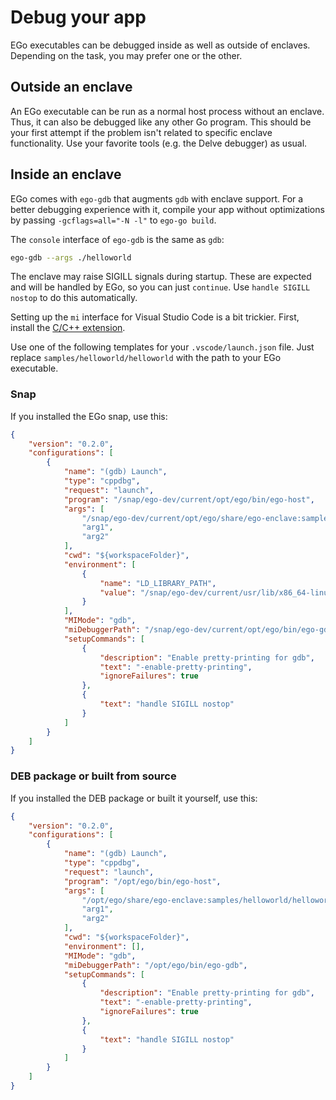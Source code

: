# Debug your app

EGo executables can be debugged inside as well as outside of enclaves. Depending on the task, you may prefer one or the other.

## Outside an enclave

An EGo executable can be run as a normal host process without an enclave. Thus, it can also be debugged like any other Go program. This should be your first attempt if the problem isn't related to specific enclave functionality. Use your favorite tools (e.g. the Delve debugger) as usual.

## Inside an enclave

EGo comes with `ego-gdb` that augments `gdb` with enclave support.
For a better debugging experience with it, compile your app without optimizations by passing `-gcflags=all="-N -l"` to `ego-go build`.

The `console` interface of `ego-gdb` is the same as `gdb`:

```bash
ego-gdb --args ./helloworld
```

The enclave may raise SIGILL signals during startup. These are expected and will be handled by EGo, so you can just `continue`. Use `handle SIGILL nostop` to do this automatically.

Setting up the `mi` interface for Visual Studio Code is a bit trickier. First, install the [C/C++ extension](https://marketplace.visualstudio.com/items?itemName=ms-vscode.cpptools).

Use one of the following templates for your `.vscode/launch.json` file. Just replace `samples/helloworld/helloworld` with the path to your EGo executable.

### Snap

If you installed the EGo snap, use this:

```json
{
    "version": "0.2.0",
    "configurations": [
        {
            "name": "(gdb) Launch",
            "type": "cppdbg",
            "request": "launch",
            "program": "/snap/ego-dev/current/opt/ego/bin/ego-host",
            "args": [
                "/snap/ego-dev/current/opt/ego/share/ego-enclave:samples/helloworld/helloworld",
                "arg1",
                "arg2"
            ],
            "cwd": "${workspaceFolder}",
            "environment": [
                {
                    "name": "LD_LIBRARY_PATH",
                    "value": "/snap/ego-dev/current/usr/lib/x86_64-linux-gnu"
                }
            ],
            "MIMode": "gdb",
            "miDebuggerPath": "/snap/ego-dev/current/opt/ego/bin/ego-gdb",
            "setupCommands": [
                {
                    "description": "Enable pretty-printing for gdb",
                    "text": "-enable-pretty-printing",
                    "ignoreFailures": true
                },
                {
                    "text": "handle SIGILL nostop"
                }
            ]
        }
    ]
}
```

### DEB package or built from source

If you installed the DEB package or built it yourself, use this:

```json
{
    "version": "0.2.0",
    "configurations": [
        {
            "name": "(gdb) Launch",
            "type": "cppdbg",
            "request": "launch",
            "program": "/opt/ego/bin/ego-host",
            "args": [
                "/opt/ego/share/ego-enclave:samples/helloworld/helloworld",
                "arg1",
                "arg2"
            ],
            "cwd": "${workspaceFolder}",
            "environment": [],
            "MIMode": "gdb",
            "miDebuggerPath": "/opt/ego/bin/ego-gdb",
            "setupCommands": [
                {
                    "description": "Enable pretty-printing for gdb",
                    "text": "-enable-pretty-printing",
                    "ignoreFailures": true
                },
                {
                    "text": "handle SIGILL nostop"
                }
            ]
        }
    ]
}
```
